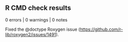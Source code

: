 ## R CMD check results

0 errors | 0 warnings | 0 notes

Fixed the @doctype Roxygen issue (https://github.com/r-lib/roxygen2/issues/1491).

